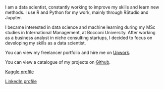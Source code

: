 I am a data scientist, constantly working to improve my skills and learn new methods. I use R and Python for my work, mainly through RStudio and Jupyter.

I became interested in data science and machine learning during my MSc studies in International Management, at Bocconi University.
After working as a business analyst in niche consulting startups, I decided to focus on developing my skills as a data scientist.

You can view my freelancer portfolio and hire me on [Upwork](https://www.upwork.com/freelancers/~01756762460f175190?s=1110580759050571776).

You can view a catalogue of my projects on [Github](https://github.com/AhmetZamanis/ProjectCatalog).

[Kaggle profile](https://www.kaggle.com/ahmetzamanis)

[LinkedIn profile](https://www.linkedin.com/in/ahmetzamanis/)

<!---
AhmetZamanis/AhmetZamanis is a ✨ special ✨ repository because its `README.md` (this file) appears on your GitHub profile.
You can click the Preview link to take a look at your changes.
--->
